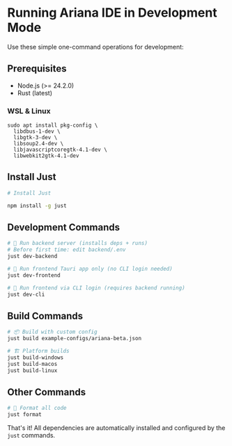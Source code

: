 # Running Ariana IDE in Development Mode

Use these simple one-command operations for development:

## Prerequisites

- Node.js (>= 24.2.0)
- Rust (latest)

### WSL & Linux

```
sudo apt install pkg-config \
  libdbus-1-dev \
  libgtk-3-dev \
  libsoup2.4-dev \
  libjavascriptcoregtk-4.1-dev \
  libwebkit2gtk-4.1-dev
```

## Install Just

```bash
# Install Just

npm install -g just
```

## Development Commands

```bash
# 🚀 Run backend server (installs deps + runs)
# Before first time: edit backend/.env
just dev-backend

# 🎨 Run frontend Tauri app only (no CLI login needed)
just dev-frontend

# 🔐 Run frontend via CLI login (requires backend running)
just dev-cli
```

## Build Commands

```bash
# 📦 Build with custom config
just build example-configs/ariana-beta.json

# 🏗️ Platform builds
just build-windows
just build-macos  
just build-linux
```

## Other Commands

```bash
# 🧹 Format all code
just format
```

That's it! All dependencies are automatically installed and configured by the `just` commands.